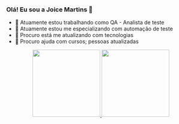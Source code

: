 ### Olá! Eu sou a Joice Martins 👋

- 🔭 Atuamente estou trabalhando como QA - Analista de teste
- 🌱 Atuamente estou me especializando com automação de teste
- 👯 Procuro está me atualizando com tecnologias
- 🤔 Procuro ajuda com cursos; pessoas atualizadas

<div align="center">
  <a href="https://github.com/joicencm">
  <img height="180em" src="https://github-readme-stats.vercel.app/api?username=joicencm&show_icons=true&theme=dark&include_all_commits=true&count_private=false"/>
  <img height="180em" src="https://github-readme-stats.vercel.app/api/top-langs/?username=joicencm&layout=compact&langs_count=7&theme=dark"/>
</div>
